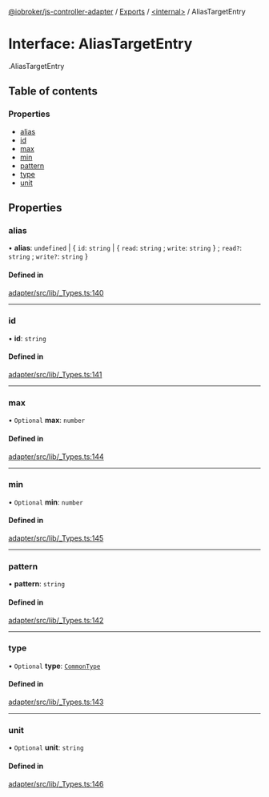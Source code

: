 [@iobroker/js-controller-adapter](../README.md) / [Exports](../modules.md) / [<internal\>](../modules/internal_.md) / AliasTargetEntry

# Interface: AliasTargetEntry

[<internal>](../modules/internal_.md).AliasTargetEntry

## Table of contents

### Properties

- [alias](internal_.AliasTargetEntry.md#alias)
- [id](internal_.AliasTargetEntry.md#id)
- [max](internal_.AliasTargetEntry.md#max)
- [min](internal_.AliasTargetEntry.md#min)
- [pattern](internal_.AliasTargetEntry.md#pattern)
- [type](internal_.AliasTargetEntry.md#type)
- [unit](internal_.AliasTargetEntry.md#unit)

## Properties

### alias

• **alias**: `undefined` \| { `id`: `string` \| { `read`: `string` ; `write`: `string`  } ; `read?`: `string` ; `write?`: `string`  }

#### Defined in

[adapter/src/lib/_Types.ts:140](https://github.com/ioBroker/ioBroker.js-controller/blob/ce27fae4/packages/adapter/src/lib/_Types.ts#L140)

___

### id

• **id**: `string`

#### Defined in

[adapter/src/lib/_Types.ts:141](https://github.com/ioBroker/ioBroker.js-controller/blob/ce27fae4/packages/adapter/src/lib/_Types.ts#L141)

___

### max

• `Optional` **max**: `number`

#### Defined in

[adapter/src/lib/_Types.ts:144](https://github.com/ioBroker/ioBroker.js-controller/blob/ce27fae4/packages/adapter/src/lib/_Types.ts#L144)

___

### min

• `Optional` **min**: `number`

#### Defined in

[adapter/src/lib/_Types.ts:145](https://github.com/ioBroker/ioBroker.js-controller/blob/ce27fae4/packages/adapter/src/lib/_Types.ts#L145)

___

### pattern

• **pattern**: `string`

#### Defined in

[adapter/src/lib/_Types.ts:142](https://github.com/ioBroker/ioBroker.js-controller/blob/ce27fae4/packages/adapter/src/lib/_Types.ts#L142)

___

### type

• `Optional` **type**: [`CommonType`](../modules/internal_.md#commontype)

#### Defined in

[adapter/src/lib/_Types.ts:143](https://github.com/ioBroker/ioBroker.js-controller/blob/ce27fae4/packages/adapter/src/lib/_Types.ts#L143)

___

### unit

• `Optional` **unit**: `string`

#### Defined in

[adapter/src/lib/_Types.ts:146](https://github.com/ioBroker/ioBroker.js-controller/blob/ce27fae4/packages/adapter/src/lib/_Types.ts#L146)
